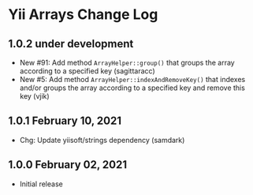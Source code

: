 # Yii Arrays Change Log

## 1.0.2 under development

- New #91: Add method `ArrayHelper::group()` that groups the array according to a specified key (sagittaracc)
- New #5: Add method `ArrayHelper::indexAndRemoveKey()` that indexes and/or groups the array according to a specified key and remove this key (vjik)

## 1.0.1 February 10, 2021

- Chg: Update yiisoft/strings dependency (samdark)

## 1.0.0 February 02, 2021

- Initial release
